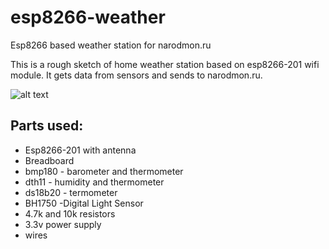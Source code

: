 # esp8266-weather
Esp8266 based weather station for narodmon.ru

This is a rough sketch of home weather station based on esp8266-201 wifi module. It gets data from sensors and sends to narodmon.ru.

![alt text](https://github.com/klavatron/esp8266-weather/blob/master/weather-st.png)
  
## Parts used:

- Esp8266-201 with antenna
- Breadboard
- bmp180 - barometer and thermometer
- dth11 - humidity and thermometer
- ds18b20 - termometer
- BH1750 -Digital Light Sensor
- 4.7k and 10k resistors
- 3.3v power supply
- wires
